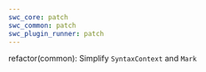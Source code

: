 ```yaml
---
swc_core: patch
swc_common: patch
swc_plugin_runner: patch
---
```


refactor(common): Simplify `SyntaxContext` and `Mark`
